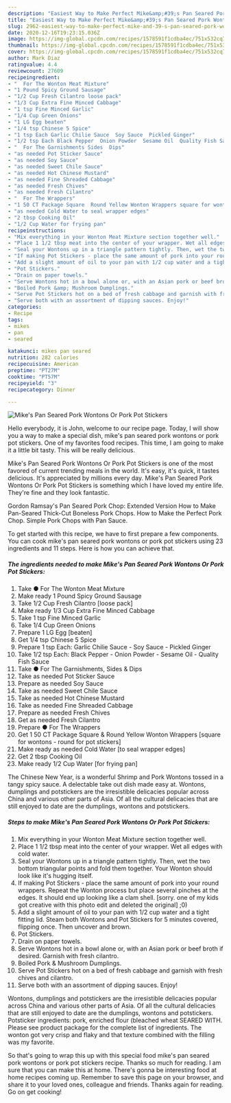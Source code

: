 ```yaml
---
description: "Easiest Way to Make Perfect Mike&amp;#39;s Pan Seared Pork Wontons Or Pork Pot Stickers"
title: "Easiest Way to Make Perfect Mike&amp;#39;s Pan Seared Pork Wontons Or Pork Pot Stickers"
slug: 2962-easiest-way-to-make-perfect-mike-and-39-s-pan-seared-pork-wontons-or-pork-pot-stickers
date: 2020-12-16T19:23:15.036Z
image: https://img-global.cpcdn.com/recipes/1578591f1cdba4ec/751x532cq70/mikes-pan-seared-pork-wontons-or-pork-pot-stickers-recipe-main-photo.jpg
thumbnail: https://img-global.cpcdn.com/recipes/1578591f1cdba4ec/751x532cq70/mikes-pan-seared-pork-wontons-or-pork-pot-stickers-recipe-main-photo.jpg
cover: https://img-global.cpcdn.com/recipes/1578591f1cdba4ec/751x532cq70/mikes-pan-seared-pork-wontons-or-pork-pot-stickers-recipe-main-photo.jpg
author: Mark Diaz
ratingvalue: 4.4
reviewcount: 27609
recipeingredient:
- "  For The Wonton Meat Mixture"
- "1 Pound Spicy Ground Sausage"
- "1/2 Cup Fresh Cilantro loose pack"
- "1/3 Cup Extra Fine Minced Cabbage"
- "1 tsp Fine Minced Garlic"
- "1/4 Cup Green Onions"
- "1 LG Egg beaten"
- "1/4 tsp Chinese 5 Spice"
- "1 tsp Each Garlic Chilie Sauce  Soy Sauce  Pickled Ginger"
- "1/2 tsp Each Black Pepper  Onion Powder  Sesame Oil  Quality Fish Sauce"
- "  For The Garnishments Sides  Dips"
- "as needed Pot Sticker Sauce"
- "as needed Soy Sauce"
- "as needed Sweet Chile Sauce"
- "as needed Hot Chinese Mustard"
- "as needed Fine Shreaded Cabbage"
- "as needed Fresh Chives"
- "as needed Fresh Cilantro"
- "  For The Wrappers"
- "1 50 CT Package Square  Round Yellow Wonton Wrappers square for wontons  round for pot stickers"
- "as needed Cold Water to seal wrapper edges"
- "2 tbsp Cooking Oil"
- "1/2 Cup Water for frying pan"
recipeinstructions:
- "Mix everything in your Wonton Meat Mixture section together well."
- "Place 1 1/2 tbsp meat into the center of your wrapper. Wet all edges with cold water."
- "Seal your Wontons up in a triangle pattern tightly. Then, wet the two bottom triangular points and fold them together. Your Wonton should look like it&#39;s hugging itself."
- "If making Pot Stickers - place the same amount of pork into your round wrappers. Repeat the Wonton process but place several pinches at the edges. It should end up looking like a clam shell. [sorry. one of my kids got creative with this photo edit and deleted the original] ;0)"
- "Add a slight amount of oil to your pan with 1/2 cup water and a tight fitting lid. Steam both Wontons and Pot Stickers for 5 minutes covered, flipping once. Then uncover and brown."
- "Pot Stickers."
- "Drain on paper towels."
- "Serve Wontons hot in a bowl alone or, with an Asian pork or beef broth if desired. Garnish with fresh cilantro."
- "Boiled Pork &amp; Mushroom Dumplings."
- "Serve Pot Stickers hot on a bed of fresh cabbage and garnish with fresh chives and cilantro."
- "Serve both with an assortment of dipping sauces. Enjoy!"
categories:
- Recipe
tags:
- mikes
- pan
- seared

katakunci: mikes pan seared 
nutrition: 282 calories
recipecuisine: American
preptime: "PT27M"
cooktime: "PT57M"
recipeyield: "3"
recipecategory: Dinner

---
```



![Mike&#39;s Pan Seared Pork Wontons Or Pork Pot Stickers](https://img-global.cpcdn.com/recipes/1578591f1cdba4ec/751x532cq70/mikes-pan-seared-pork-wontons-or-pork-pot-stickers-recipe-main-photo.jpg)

Hello everybody, it is John, welcome to our recipe page. Today, I will show you a way to make a special dish, mike&#39;s pan seared pork wontons or pork pot stickers. One of my favorites food recipes. This time, I am going to make it a little bit tasty. This will be really delicious.

Mike&#39;s Pan Seared Pork Wontons Or Pork Pot Stickers is one of the most favored of current trending meals in the world. It's easy, it's quick, it tastes delicious. It's appreciated by millions every day. Mike&#39;s Pan Seared Pork Wontons Or Pork Pot Stickers is something which I have loved my entire life. They're fine and they look fantastic.

Gordon Ramsay&#39;s Pan Seared Pork Chop: Extended Version How to Make Pan-Seared Thick-Cut Boneless Pork Chops. How to Make the Perfect Pork Chop. Simple Pork Chops with Pan Sauce.


To get started with this recipe, we have to first prepare a few components. You can cook mike&#39;s pan seared pork wontons or pork pot stickers using 23 ingredients and 11 steps. Here is how you can achieve that.

<!--inarticleads1-->

##### The ingredients needed to make Mike&#39;s Pan Seared Pork Wontons Or Pork Pot Stickers:

1. Take  ● For The Wonton Meat Mixture
1. Make ready 1 Pound Spicy Ground Sausage
1. Take 1/2 Cup Fresh Cilantro [loose pack]
1. Make ready 1/3 Cup Extra Fine Minced Cabbage
1. Take 1 tsp Fine Minced Garlic
1. Take 1/4 Cup Green Onions
1. Prepare 1 LG Egg [beaten]
1. Get 1/4 tsp Chinese 5 Spice
1. Prepare 1 tsp Each: Garlic Chilie Sauce - Soy Sauce - Pickled Ginger
1. Take 1/2 tsp Each: Black Pepper - Onion Powder - Sesame Oil - Quality Fish Sauce
1. Take  ● For The Garnishments, Sides &amp; Dips
1. Take as needed Pot Sticker Sauce
1. Prepare as needed Soy Sauce
1. Take as needed Sweet Chile Sauce
1. Take as needed Hot Chinese Mustard
1. Take as needed Fine Shreaded Cabbage
1. Prepare as needed Fresh Chives
1. Get as needed Fresh Cilantro
1. Prepare  ● For The Wrappers
1. Get 1 50 CT Package Square &amp; Round Yellow Wonton Wrappers [square for wontons - round for pot stickers]
1. Make ready as needed Cold Water [to seal wrapper edges]
1. Get 2 tbsp Cooking Oil
1. Make ready 1/2 Cup Water [for frying pan]


The Chinese New Year, is a wonderful Shrimp and Pork Wontons tossed in a tangy spicy sauce. A delectable take out dish made easy at. Wontons, dumplings and potstickers are the irresistible delicacies popular across China and various other parts of Asia. Of all the cultural delicacies that are still enjoyed to date are the dumplings, wontons and potstickers. 

<!--inarticleads2-->

##### Steps to make Mike&#39;s Pan Seared Pork Wontons Or Pork Pot Stickers:

1. Mix everything in your Wonton Meat Mixture section together well.
1. Place 1 1/2 tbsp meat into the center of your wrapper. Wet all edges with cold water.
1. Seal your Wontons up in a triangle pattern tightly. Then, wet the two bottom triangular points and fold them together. Your Wonton should look like it&#39;s hugging itself.
1. If making Pot Stickers - place the same amount of pork into your round wrappers. Repeat the Wonton process but place several pinches at the edges. It should end up looking like a clam shell. [sorry. one of my kids got creative with this photo edit and deleted the original] ;0)
1. Add a slight amount of oil to your pan with 1/2 cup water and a tight fitting lid. Steam both Wontons and Pot Stickers for 5 minutes covered, flipping once. Then uncover and brown.
1. Pot Stickers.
1. Drain on paper towels.
1. Serve Wontons hot in a bowl alone or, with an Asian pork or beef broth if desired. Garnish with fresh cilantro.
1. Boiled Pork &amp; Mushroom Dumplings.
1. Serve Pot Stickers hot on a bed of fresh cabbage and garnish with fresh chives and cilantro.
1. Serve both with an assortment of dipping sauces. Enjoy!


Wontons, dumplings and potstickers are the irresistible delicacies popular across China and various other parts of Asia. Of all the cultural delicacies that are still enjoyed to date are the dumplings, wontons and potstickers. Potsticker ingredients: pork, enriched flour (bleached wheat SEARED WITH. Please see product package for the complete list of ingredients. The wonton got very crisp and flaky and that texture combined with the filling was my favorite. 

So that's going to wrap this up with this special food mike&#39;s pan seared pork wontons or pork pot stickers recipe. Thanks so much for reading. I am sure that you can make this at home. There's gonna be interesting food at home recipes coming up. Remember to save this page on your browser, and share it to your loved ones, colleague and friends. Thanks again for reading. Go on get cooking!
